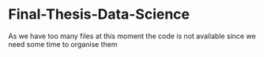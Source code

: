 # Final-Thesis-Data-Science

As we have too many files at this moment the code is not available since we need some time to organise them
